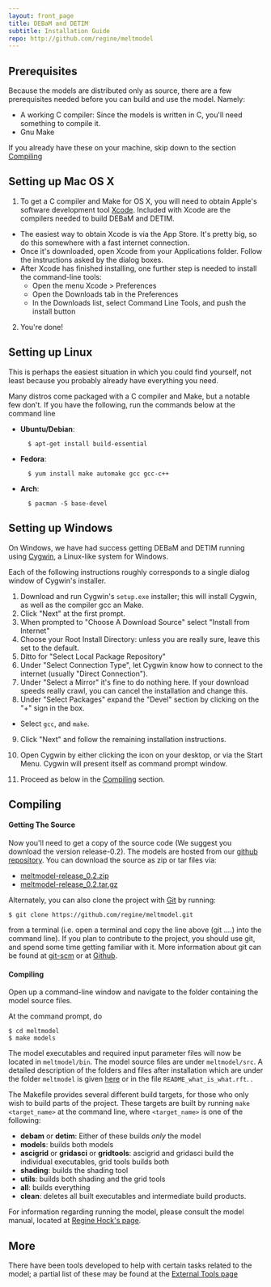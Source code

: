 ```yaml
---
layout: front_page 
title: DEBaM and DETIM
subtitle: Installation Guide
repo: http://github.com/regine/meltmodel
---
```


Prerequisites
-------------
Because the models are distributed only as source, there are a few
prerequisites needed before you can build and use the model. Namely:

* A working C compiler: Since the models is written in C, you'll need
    something to compile it.
* Gnu Make

If you already have these on your machine, skip down to the section 
[Compiling](#compiling)


Setting up Mac OS X
---------------

1. To get a C compiler and Make for OS X, you will need to obtain 
Apple's software development tool [Xcode](https://developer.apple.com/xcode/).
Included with Xcode are the compilers needed to build DEBaM and DETIM.
  * The easiest way to obtain Xcode is via the App Store. It's pretty big,
  so do this somewhere with a fast internet connection. 
  * Once it's downloaded, open Xcode from your Applications folder.
  Follow the instructions asked by the dialog boxes.
  * After Xcode has finished installing, one further step is needed to install
  the command-line tools:
      - Open the menu Xcode > Preferences
      - Open the Downloads tab in the Preferences
      - In the Downloads list, select Command Line Tools, and push the
      install button
2. You're done!
 
Setting up Linux
----------------
This is perhaps the easiest situation in which you could find yourself,
not least because you probably already have everything you need.

Many distros come packaged with a C compiler and Make, but a notable few
don't. If you have the following, run the commands below at the command line

- __Ubuntu/Debian__:

        $ apt-get install build-essential

- __Fedora__:

        $ yum install make automake gcc gcc-c++ 

- __Arch__:

        $ pacman -S base-devel

 
Setting up Windows
---------------------------
On Windows, we have had success getting DEBaM and DETIM running using 
[Cygwin](http://www.cygwin.com/), a Linux-like system for Windows.

Each of the following instructions roughly corresponds to a single dialog
window of Cygwin's installer.

1. Download and run Cygwin's ```setup.exe``` installer; this will
   install Cygwin, as well as the compiler gcc an Make.
2. Click "Next" at the first prompt.
3. When prompted to "Choose A Download Source" select "Install from Internet"
4. Choose your Root Install Directory: unless you are really sure,
   leave this set to the default.
5. Ditto for "Select Local Package Repository"
6. Under "Select Connection Type", let Cygwin know how to connect to
   the internet (usually "Direct Connection").
7. Under "Select a Mirror" it's fine to do nothing here. If your
   download speeds really crawl, you can cancel the installation
   and change this. 
8. Under "Select Packages" expand the "Devel" section by clicking
   on the "+" sign in the box.
  - Select ```gcc```, and ```make```.
9. Click "Next" and follow the remaining installation instructions.

10. Open Cygwin by either clicking the icon on your desktop, or
via the Start Menu. Cygwin will present itself as command prompt
window.

11. Proceed as below in the [Compiling](#compiling) section.

<a id="compiling"></a>
Compiling
---------

#### Getting The Source

Now you'll need to get a copy of the source code (We suggest you download the version release-0.2). 
The models are hosted from our [github repository]({{%page.repo%}}).
You can download the source as zip or tar files via:

-  [meltmodel-release\_0.2.zip]({{%page.repo%}}/zipball/release_0.2)
-  [meltmodel-release\_0.2.tar.gz]({{%page.repo%}}/tarball/release_0.2)

Alternately, you can also clone the project with [Git](http://git-scm.com) by
running:

    $ git clone https://github.com/regine/meltmodel.git

from a terminal (i.e. open a terminal and copy the line above (git ....) into the command line). If you plan to contribute to the
project, you should use git, and spend some time getting
familiar with it. More information about git can be
found at [git-scm](http://git-scm.com/) or at 
[Github](http://help.github.com/articles/).


#### Compiling

Open up a command-line window and navigate to the folder containing the 
model source files.

At the command prompt, do

    $ cd meltmodel
    $ make models

The model executables and required input parameter files will now be located in ```meltmodel/bin```. The model source files are under ```meltmodel/src```.
A detailed description of the folders and files after installation which are under the folder ```meltmodel``` is given [here]({{page.repo}}/tree/release_0.2/organization.md) or in the file ```README_what_is_what.rft```.
.


The Makefile provides several different build targets, for those who
only wish to build parts of the project. These targets are built by
running ```make <target_name>``` at the command line, where ```<target_name>```
is one of the following:

- __debam__ or __detim__: Either of these builds _only_ the model
- __models__: builds both models
- __ascigrid__ or __gridasci__ or __gridtools__: ascigrid and gridasci build the individual executables, grid tools builds both
- __shading__: builds the shading tool
- __utils__: builds both shading and the grid tools
- __all__: builds everything
- __clean__: deletes all built executables and intermediate build products. 

For information regarding running the model, please consult
the model manual, located at [Regine Hock's page](http://gi.alaska.edu/~regine/meltmodel).

More
----
There have been tools developed to help with certain tasks related to the model;
a partial list of these may be found at the [External Tools page](tools.html)
